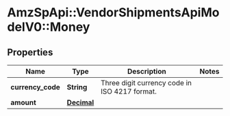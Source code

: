 # AmzSpApi::VendorShipmentsApiModelV0::Money

## Properties
Name | Type | Description | Notes
------------ | ------------- | ------------- | -------------
**currency_code** | **String** | Three digit currency code in ISO 4217 format. | 
**amount** | [**Decimal**](Decimal.md) |  | 

